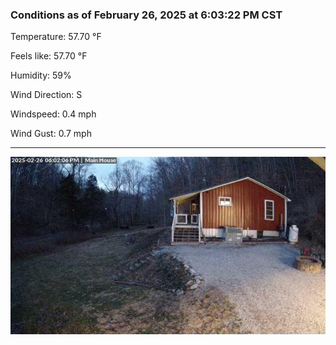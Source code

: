### Conditions as of February 26, 2025 at 6:03:22 PM CST 

Temperature: 57.70 &deg;F

Feels like: 57.70 &deg;F

Humidity: 59%

Wind Direction: S

Windspeed: 0.4 mph

Wind Gust: 0.7 mph

---

<img src="./images/latest.jpeg"/>

